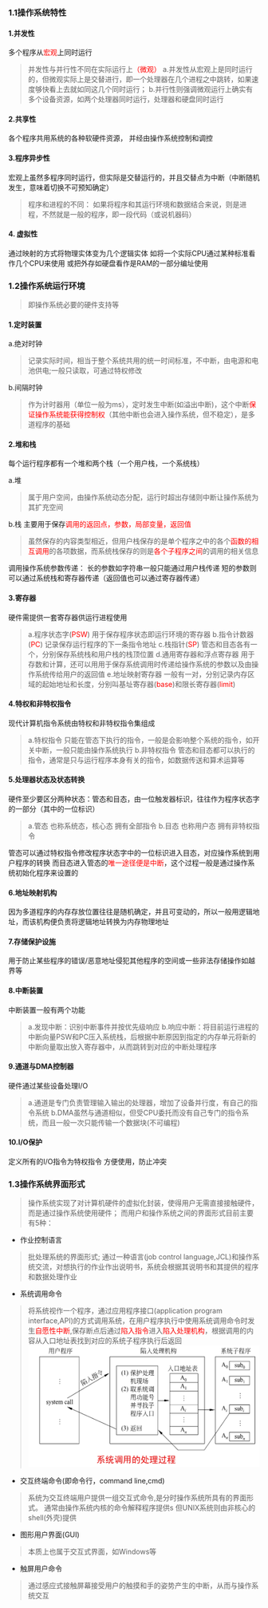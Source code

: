 ### 1.1操作系统特性
#### 1.并发性
多个程序从<font color = red>宏观</font>上同时运行
>并发性与并行性不同在实际运行上<font color = red>（微观）</font>
a.并发性从宏观上是同时运行的，但微观实际上是交替进行，即一个处理器在几个进程之中跳转，如果速度够快看上去就如同这几个同时运行；
b.并行性则强调微观运行上确实有多个设备资源，如两个处理器同时运行，处理器和硬盘同时运行
#### 2.共享性
各个程序共用系统的各种软硬件资源，
并经由操作系统控制和调控
#### 3.程序异步性
宏观上虽然多程序同时运行，但实际是交替运行的，并且交替点为中断（中断随机发生，意味着切换不可预知确定）
>程序和进程的不同：
如果将程序和其运行环境和数据结合来说，则是进程，不然就是一般的程序，即一段代码（或说机器码）
#### 4. 虚拟性
通过映射的方式将物理实体变为几个逻辑实体
如将一个实际CPU通过某种标准看作几个CPU来使用
或把外存如硬盘看作是RAM的一部分编址使用

### 1.2操作系统运行环境
>即操作系统必要的硬件支持等
#### 1.定时装置
a.绝对时钟
>记录实际时间，相当于整个系统共用的统一时间标准，不中断，由电源和电池供电;一般只读取，可通过特权修改

b.间隔时钟
>作为计时器用（单位一般为ms），定时发生中断(如溢出中断)，这个中断<font color = red>保证操作系统能获得控制权</font>（其他中断也会进入操作系统，但不稳定），是多道程序的基础

#### 2.堆和栈
每个运行程序都有一个堆和两个栈（一个用户栈，一个系统栈）

a.堆
>属于用户空间，由操作系统动态分配，运行时超出存储则中断让操作系统为其扩充空间

b.栈
主要用于保存<font color = red>调用的返回点，参数，局部变量，返回值</font>
>虽然保存的内容类型相近，但用户栈保存的是单个程序之中的各个<font color = red>函数的相互调用</font>的各项数据，而系统栈保存的则是<font color = red>各个子程序之间</font>的调用的相关信息

调用操作系统参数传递：
长的参数如字符串一般只能通过用户栈传递
短的参数则可以通过系统栈和寄存器传递（返回值也可以通过寄存器传递）

#### 3.寄存器
硬件需提供一套寄存器供运行进程使用
>a.程序状态字(<font color = red>PSW</font>)
用于保存程序状态即运行环境的寄存器
b.指令计数器(<font color = red>PC</font>)
记录保存运行程序的下一条指令地址
c.栈指针(<font color = red>SP</font>)
管态和目态各有一个，分别保存系统栈和用户栈的栈顶位置
d.通用寄存器和浮点寄存器
用于存数和计算，还可以用用于保存系统调用时传递给操作系统的参数以及由操作系统传给用户的返回值
e.地址映射寄存器
一般有一对，分别记录内存区域的起始地址和长度，分别叫基址寄存器(<font color = red>base</font>)和限长寄存器(<font color = red>limit</font>)

#### 4.特权和非特权指令
现代计算机指令系统由特权和非特权指令集组成
>a.特权指令
只能在管态下执行的指令，一般是会影响整个系统的指令，如开关中断，一般只能由操作系统执行
b.非特权指令
管态和目态都可以执行的指令，通常是只与运行程序本身有关的指令，如数据传送和算术运算等
#### 5.处理器状态及状态转换
硬件至少要区分两种状态：管态和目态，由一位触发器标识，往往作为程序状态字的一部分（其中的一位标识）
>a.管态
也称系统态，核心态
拥有全部指令
b.目态
也称用户态
拥有非特权指令

管态可以通过特权指令修改程序状态字中的一位标识进入目态，对应操作系统到用户程序的转换
而目态进入管态的<font color = red>唯一途径便是中断</font>，这个过程一般是通过操作系统初始化程序来设置的
#### 6.地址映射机构
因为多道程序的内存存放位置往往是随机确定，并且可变动的，所以一般用逻辑地址，而该机构便负责将逻辑地址转换为内存物理地址
#### 7.存储保护设施
用于防止某些程序的错误/恶意地址侵犯其他程序的空间或一些非法存储操作如越界等
#### 8.中断装置
中断装置一般有两个功能
>a.发现中断：识别中断事件并按优先级响应
b.响应中断：将目前运行进程的中断向量PSW和PC压入系统栈，后根据中断原因到指定的内存单元将新的中断向量取出放入寄存器中，从而跳转到对应的中断处理程序
#### 9.通道与DMA控制器
硬件通过某些设备处理I/O
>a.通道是专门负责管理输入输出的处理器，增加了设备并行度，有自己的指令系统
b.DMA虽然与通道相似，但受CPU委托而没有自己专门的指令系统，而且一般一次只能传输一个数据块(不可编程)
#### 10.I/O保护
定义所有的I/O指令为特权指令
方便使用，防止冲突



### 1.3操作系统界面形式
>操作系统实现了对计算机硬件的虚拟化封装，使得用户无需直接接触硬件，而是通过操作系统使用硬件；
而用户和操作系统之间的界面形式目前主要有5种：
* 作业控制语言
>批处理系统的界面形式;
通过一种语言(job control language,JCL)和操作系统交流，对想执行的作业作出说明书，系统会根据其说明书和其提供的程序和数据处理作业
* 系统调用命令
>将系统视作一个程序，通过应用程序接口(application program interface,API)的方式调用系统，在用户程序执行中使用系统调用命令时发生<font color = red>自愿性中断</font>,保存断点后通过<font color = red>陷入指令</font>进入<font color = red>陷入处理机构</font>，根据调用的内容从入口地址表找到对应的系统子程序执行后返回 ![系统调用](系统调用.png)
* 交互终端命令(即命令行，command line,cmd)
>系统为交互终端用户提供一组交互式命令,是分时操作系统所具有的界面形式。
通常由操作系统内核的命令解释程序提供s
但UNIX系统则由非核心的shell(外壳)提供
* 图形用户界面(GUI)
>本质上也属于交互式界面，如Windows等
* 触屏用户命令
>通过感应式接触屏幕接受用户的触摸和手的姿势产生的中断，从而与操作系统交互
